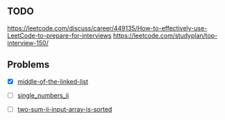 ## TODO
https://leetcode.com/discuss/career/449135/How-to-effectively-use-LeetCode-to-prepare-for-interviews
https://leetcode.com/studyplan/top-interview-150/


## Problems
- [x] [middle-of-the-linked-list](/src/main/java/leetcode/problems/middle_of_the_linked_list/README.md)
- [ ] [single_numbers_ii](/src/main/java/leetcode/problems/single_numbers_ii/README.md)
- [ ] [two-sum-ii-input-array-is-sorted](/src/main/java/leetcode/problems/two_sum_ii_input_array_is_sorted/README.md)


